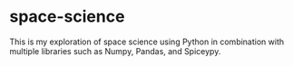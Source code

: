 # space-science

This is my exploration of space science using Python in combination with multiple libraries such as Numpy, Pandas, and Spiceypy.